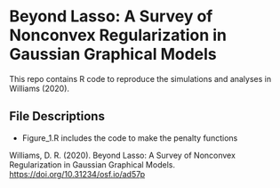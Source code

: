 # Beyond Lasso: A Survey of Nonconvex Regularization in Gaussian Graphical Models

This repo contains R code to reproduce the simulations and analyses in Williams (2020).

## File Descriptions

* Figure_1.R includes the code to make the penalty functions



Williams, D. R. (2020). Beyond Lasso: A Survey of Nonconvex Regularization in Gaussian Graphical Models. https://doi.org/10.31234/osf.io/ad57p

